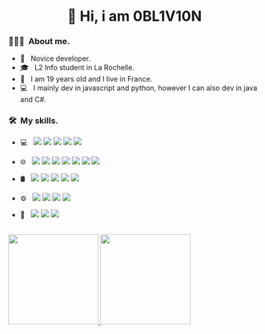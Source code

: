 <h1 align="center">👋 Hi, i am 0BL1V10N</h1>

<h3> 👨🏻‍💻 &nbsp;About me.</h3>

- 🔰 &nbsp; Novice developer.
- 🎓 &nbsp; L2 Info student in La Rochelle.
- 🎂 &nbsp; I am 19 years old and I live in France.
- 💻 &nbsp; I mainly dev in javascript and python, however I can also dev in java and C#.

<h3> 🛠 &nbsp;My skills.</h3>

- 💻 &nbsp;
  <a href="https://nodejs.org" target="_blank"><img src="https://img.shields.io/badge/Node.js-339933?style=for-the-badge&logo=Node.js&logoColor=white" /></a>
  <a href="https://www.electronjs.org" target="_blank"><img src="https://img.shields.io/badge/Electron-1C1C26?style=for-the-badge&logo=electron&logoColor=9EEAF9" /></a>
  <a href="https://www.python.org" target="_blank"><img src="https://img.shields.io/badge/Python-3670A0?style=for-the-badge&logo=python&logoColor=ffdd54" /></a>
  <a href="https://www.java.com" target="_blank"><img src="https://img.shields.io/badge/Java-ED8B00?style=for-the-badge&logo=openjdk&logoColor=white" /></a>
  <a href="https://dotnet.microsoft.com" target="_blank"><img src="https://img.shields.io/badge/.NET%208.0-blueviolet?style=for-the-badge&logo=dotnet" /></a>

- 🌐 &nbsp;
  <a href="https://developer.mozilla.org/fr/docs/Glossary/HTML5" target="_blank"><img src="https://shields.io/badge/HTML-f06529?style=for-the-badge&logo=html5&logoColor=white&labelColor=f06529" /></a>
  <a href="https://developer.mozilla.org/fr/docs/Web/CSS" target="_blank"><img src="https://img.shields.io/badge/CSS-1572B6?style=for-the-badge&logo=css3&logoColor=white" /></a>
  <a href="https://developer.mozilla.org/fr/docs/Web/JavaScript" target="_blank"><img src="https://shields.io/badge/JavaScript-F7DF1E?style=for-the-badge&logo=JavaScript&logoColor=000" /></a>
  <a href="https://www.typescriptlang.org" target="_blank"><img src="https://img.shields.io/badge/TypeScript-3178C6?style=for-the-badge&logo=typescript&logoColor=white" /></a>
  <a href="https://www.php.net" target="_blank"><img src="https://shields.io/badge/PHP-3776AB?style=for-the-badge&logo=php" /></a>
  <a href="https://getbootstrap.com" target="_blank"><img src="https://img.shields.io/badge/Bootstrap-563D7C?style=for-the-badge&logo=bootstrap&logoColor=white" /></a>
  <a href="https://tailwindcss.com" target="_blank"><img src="https://img.shields.io/badge/Tailwind_CSS-grey?style=for-the-badge&logo=tailwind-css&logoColor=38B2AC" /></a>
  
- 🛢 &nbsp;
  <a href="https://www.mysql.com" target="_blank"><img src="https://img.shields.io/badge/MySQL-4479A1?style=for-the-badge&logo=mysql&logoColor=white" /></a>
  <a href="https://www.postgresql.org" target="_blank"><img src="https://img.shields.io/badge/postgresql-4169e1?style=for-the-badge&logo=postgresql&logoColor=white" /></a>
  <a href="https://www.sqlite.org" target="_blank"><img src="https://img.shields.io/badge/SQLite-003B57?style=for-the-badge&logo=sqlite&logoColor=white" /></a>
  <a href="https://www.mongodb.com" target="_blank"><img src="https://img.shields.io/badge/MongoDB-13aa52?style=for-the-badge&logo=mongodb&logoColor=white" /></a>
  <a href="https://redis.io" target="_blank"><img src="https://img.shields.io/badge/Redis-DC382D?style=for-the-badge&logo=redis&logoColor=white" /></a>
  
- ⚙️ &nbsp;
  <a href="https://git-scm.com" target="_blank"><img src="https://img.shields.io/badge/Git-F05032?style=for-the-badge&logo=git&logoColor=fff" /></a>
  <a href="https://github.com" target="_blank"><img src="https://img.shields.io/badge/GitHub-%23121011.svg?style=for-the-badge&logo=github&logoColor=white" /></a>
  <a href="https://gitlab.com" target="_blank"><img src="https://img.shields.io/badge/GitLab-FC6D26?style=for-the-badge&logo=gitlab&logoColor=fff" /></a>
  <a href="https://www.docker.com" target="_blank"><img src="https://img.shields.io/badge/Docker-2496ED?style=for-the-badge&logo=docker&logoColor=fff" /></a>
  
- 🔧 &nbsp;
  <a href="https://code.visualstudio.com" target="_blank"><img src="https://custom-icon-badges.demolab.com/badge/Visual%20Studio%20Code-0078d7.svg?style=for-the-badge&logo=vsc&logoColor=white" /></a>
  <a href="https://visualstudio.microsoft.com" target="_blank"><img src="https://custom-icon-badges.demolab.com/badge/Visual%20Studio-5C2D91.svg?style=for-the-badge&logo=visual-studio&logoColor=white" /></a>
  <a href="https://www.jetbrains.com/idea" target="_blank"><img src="https://img.shields.io/badge/IntelliJ%20IDEA-000000.svg?style=for-the-badge&logo=intellij-idea&logoColor=white" /></a>

<br/>

<a href="https://github.com/0BL1V10N1">
  <img height="180em" src="https://github-readme-stats.vercel.app/api?username=0BL1V10N1&theme=dark&show_icons=true" />
  <img height="180em" src="https://github-readme-stats.vercel.app/api/top-langs/?username=0BL1V10N1&theme=dark&layout=compact" />
</a>

<br/>
